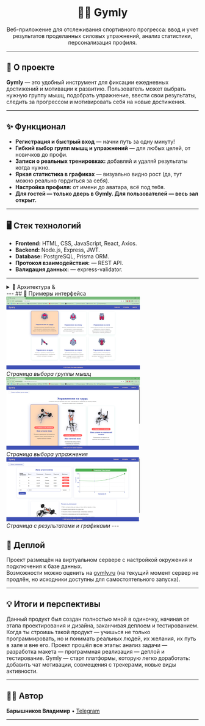 <h1 align="center">🏋️‍♂️ Gymly</h1>
<p align="center">
  Веб-приложение для отслеживания спортивного прогресса: ввод и учет результатов проделанных силовых упражнений, анализ статистики, персонализация профиля.
</p>

---

## 🚀 О проекте

**Gymly** — это удобный инструмент для фиксации ежедневных достижений и мотивации к развитию.
Пользователь может выбрать нужную группу мышц, подобрать упражнение, ввести свои результаты, следить за прогрессом и мотивировать себя на новые достижения.

---

## ✨ Функционал

- **Регистрация и быстрый вход** — начни путь за одну минуту!
- **Гибкий выбор групп мышц и упражнений** — для любых целей, от новичков до профи.
- **Записи о реальных тренировках:** добавляй и удаляй результаты когда нужно.
- **Яркая статистика в графиках** — визуально видно рост (да, тут можно реально гордиться за себя).
- **Настройка профиля:** от имени до аватара, всё под тебя.
- **Для гостей — только дверь в Gymly. Для пользователей — весь зал открыт.**

---

## 🖥️ Стек технологий

- **Frontend:** HTML, CSS, JavaScript, React, Axios.
- **Backend:** Node.js, Express, JWT.
- **Database:** PostgreSQL, Prisma ORM.
- **Протокол взаимодействия:** — REST API.
- **Валидация данных:** — express-validator.
---
<details>
<summary>📁 Архитектура &amp;</summary>

- Frontend: страницы Home, ExerciseList, ExerciseDetail, Login, Register, Profile, ProfileEdit.
- Backend: контроллеры Auth, User, Exercise, Profile, middleware проверки токенов.
- ORM: Prisma, база данных в PostgreSQL.
- Взаимодействие клиент <-> сервер по REST, бэкенд <-> БД через Prisma ORM.

</details>
---
## 📝 Примеры интерфейса
<img src="https://github.com/UnG1n/Gymly/blob/master/image_examples/1.png" width="350"/>
<br><em>Страница выбора группы мышц</em>
<br>
<img src="https://github.com/UnG1n/Gymly/blob/master/image_examples/2.png" width="350"/>
<br><em>Страница выбора упражнения</em>
<br>
<img src="https://github.com/UnG1n/Gymly/blob/master/image_examples/3.png" width="350"/>
<br><em>Страница с результатами и графиками</em>
---

## 🚀 Деплой

Проект размещён на виртуальном сервере с настройкой окружения и подключения к базе данных.  
Возможности можно оценить на [gymly.ru](https://gymly.ru) (на текущий момент сервер не продлён, но исходники доступны для самостоятельного запуска).

---
## 💡 Итоги и перспективы

  Данный продукт был создан полностью мной в одиночку, начиная от этапа проектирования и дизайна, заканчивая деплоем и тестированием. Когда ты строишь такой продукт — учишься не только программировать, но и понимать реальных людей, их желания, их путь в зале и вне его.
Проект прошёл все этапы: анализ задачи — разработка макета — программная реализация — деплой и тестирование.
Gymly — старт платформы, которую легко доработать: добавить чат мотивации, совмещения с трекерами, новые виды активности. 

---

## 🧑‍💻 Автор
**Барышников Владимир** 
• [Telegram](https://t.me/Vovagidonikys)

---


